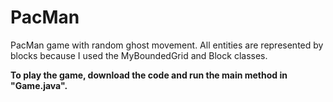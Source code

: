 # PacMan

PacMan game with random ghost movement. All entities are represented by blocks because I used the MyBoundedGrid and Block classes. 

**To play the game, download the code and run the main method in "Game.java".**
